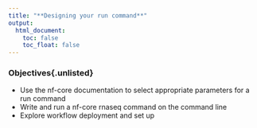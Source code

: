 ```yaml
---
title: "**Designing your run command**"
output:
  html_document:
    toc: false
    toc_float: false
---
```


<div class="objectives">
  
### Objectives{.unlisted}

- Use the nf-core documentation to select appropriate parameters for a run command 
- Write and run a nf-core rnaseq command on the command line 
- Explore workflow deployment and set up 

</div>

